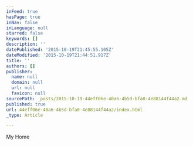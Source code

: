 ```yaml
---
inFeed: true
hasPage: true
inNav: false
inLanguage: null
starred: false
keywords: []
description: ''
datePublished: '2015-10-19T21:45:55.105Z'
dateModified: '2015-10-19T21:44:51.917Z'
title: ''
authors: []
publisher:
  name: null
  domain: null
  url: null
  favicon: null
sourcePath: _posts/2015-10-19-44eff06e-40a6-4b5d-bfa0-4e88144f44a2.md
published: true
url: 44eff06e-40a6-4b5d-bfa0-4e88144f44a2/index.html
_type: Article

---
```

My Home